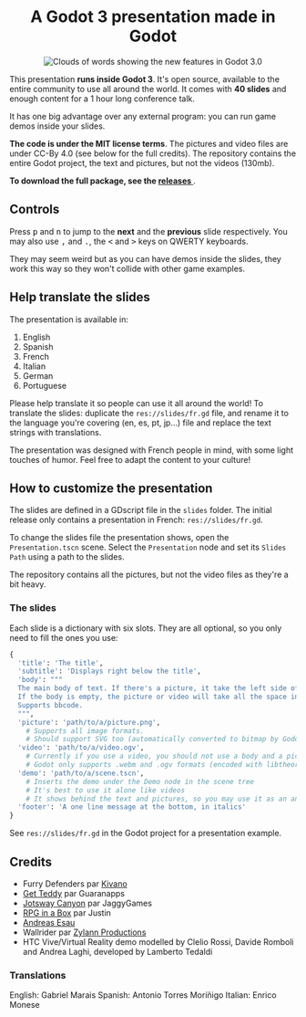 <h1 align="center">
  A Godot 3 presentation made in Godot
</h1>

<p align='center'>
  <img src="https://raw.githubusercontent.com/GDquest/godot-3-presentation/master/img/title-screen.png" alt="Clouds of words showing the new features in Godot 3.0" />
</p>


This presentation **runs inside Godot 3**. It's open source, available to the entire community to use all around the world. It comes with **40 slides** and enough content for a 1 hour long conference talk.

It has one big advantage over any external program: you can run game demos inside your slides.

**The code is under the MIT license terms**. The pictures and video files are under CC-By 4.0 (see below for the full credits). The repository contains the entire Godot project, the text and pictures, but not the videos (130mb).

**To download the full package, see the [ releases ](https://github.com/GDquest/godot-3-presentation/releases)**.

## Controls

Press <kbd>p</kbd> and <kbd>n</kbd> to jump to the **next** and the **previous** slide respectively. You may also use <kbd>,</kbd> and <kbd>.</kbd>, the <kbd><</kbd> and <kbd>></kbd> keys on QWERTY keyboards.

They may seem weird but as you can have demos inside the slides, they work this way so they won't collide with other game examples.


## Help translate the slides

The presentation is available in:

1. English
1. Spanish
1. French
1. Italian
1. German
1. Portuguese

Please help translate it so people can use it all around the world! To translate the slides: duplicate the `res://slides/fr.gd` file, and rename it to the language you're covering (en, es, pt, jp...) file and replace the text strings with translations.

The presentation was designed with French people in mind, with some light touches of humor. Feel free to adapt the content to your culture!

## How to customize the presentation

The slides are defined in a GDscript file in the `slides` folder. The initial release only contains a presentation in French: `res://slides/fr.gd`.

To change the slides file the presentation shows, open the `Presentation.tscn` scene. Select the `Presentation` node and set its `Slides Path` using a path to the slides.

The repository contains all the pictures, but not the video files as they're a bit heavy.

### The slides

Each slide is a dictionary with six slots. They are all optional, so you only need to fill the ones you use:

```python
{
  'title': 'The title',
  'subtitle': 'Displays right below the title',
  'body': """
  The main body of text. If there's a picture, it take the left side of the screen. If there's no picture, it resizes to span over the screen's width.
  If the body is empty, the picture or video will take all the space instead.
  Supports bbcode.
  """,
  'picture': 'path/to/a/picture.png',
    # Supports all image formats.
    # Should support SVG too (automatically converted to bitmap by Godot).
  'video': 'path/to/a/video.ogv',
    # Currently if you use a video, you should not use a body and a picture
    # Godot only supports .webm and .ogv formats (encoded with libtheora)
  'demo': 'path/to/a/scene.tscn',
    # Inserts the demo under the Demo node in the scene tree
    # It's best to use it alone like videos
    # It shows behind the text and pictures, so you may use it as an animated background
  'footer': 'A one line message at the bottom, in italics'
}

```

See `res://slides/fr.gd` in the Godot project for a presentation example.

## Credits

- Furry Defenders par [Kivano](http://www.kivano.games/)
- [Get Teddy](https://play.google.com/store/apps/details?id=fr.guaranapps.games.get_teddy) par Guaranapps
- [Jotsway Canyon](https://jaggygames.itch.io/jotswaycanyon) par JaggyGames
- [RPG in a Box](http://www.rpginabox.com/) par Justin
- [Andreas Esau](https://www.youtube.com/user/ndee85)
- Wallrider par [Zylann Productions](https://www.youtube.com/user/ZylannMP3/videos)
- HTC Vive/Virtual Reality demo modelled by Clelio Rossi, Davide Romboli and Andrea Laghi, developed by Lamberto Tedaldi

### Translations

English: Gabriel Marais
Spanish: Antonio Torres Moríñigo
Italian: Enrico Monese
